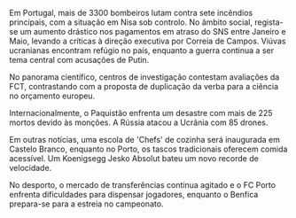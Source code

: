 Em Portugal, mais de 3300 bombeiros lutam contra sete incêndios principais, com a situação em Nisa sob controlo. No âmbito social, regista-se um aumento drástico nos pagamentos em atraso do SNS entre Janeiro e Maio, levando a críticas à direção executiva por Correia de Campos. Viúvas ucranianas encontram refúgio no país, enquanto a guerra continua a ser tema central com acusações de Putin.

No panorama científico, centros de investigação contestam avaliações da FCT, contrastando com a proposta de duplicação da verba para a ciência no orçamento europeu.

Internacionalmente, o Paquistão enfrenta um desastre com mais de 225 mortos devido às monções. A Rússia atacou a Ucrânia com 85 drones.

Em outras notícias, uma escola de 'Chefs' de cozinha será inaugurada em Castelo Branco, enquanto no Porto, os tascos tradicionais oferecem comida acessível. Um Koenigsegg Jesko Absolut bateu um novo recorde de velocidade.

No desporto, o mercado de transferências continua agitado e o FC Porto enfrenta dificuldades para dispensar jogadores, enquanto o Benfica prepara-se para a estreia no campeonato.